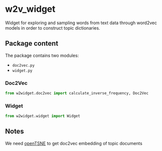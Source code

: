 # w2v_widget
Widget for exploring and sampling words from text data through word2vec models in order to construct topic dictionaries.

## Package content

The package contains two modules:
- `doc2vec.py`
- `widget.py`

### Doc2Vec

```python
from w2widget.doc2vec import calculate_inverse_frequency, Doc2Vec

```

### Widget

```python
from w2widget.widget import Widget

```


## Notes
We need [openTSNE](https://opentsne.readthedocs.io/en/latest/installation.html) to get doc2vec embedding of topic documents